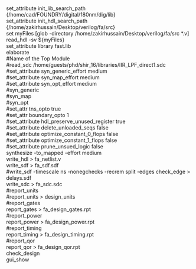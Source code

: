 <br/>set_attribute init_lib_search_path {/home/cad/FOUNDRY/digital/180nm/dig/lib}
<br/>set_attribute init_hdl_search_path {/home/zakirhussain/Desktop/verilog/fa/src}
<br/>set myFiles [glob -directory /home/zakirhussain/Desktop/verilog/fa/src *.v]
<br/>read_hdl -sv ${myFiles}
<br/>set_attribute library fast.lib
<br/>elaborate
<br/>#Name of the Top Module
<br/>#read_sdc /home/guests/phd/shir_16/libraries/IIR_LPF_direct1.sdc
<br/>#set_attribute syn_generic_effort medium
<br/>#set_attribute syn_map_effort medium
<br/>#set_attribute syn_opt_effort medium
<br/>#syn_generic
<br/>#syn_map
<br/>#syn_opt
<br/>#set_attr tns_opto true
<br/>#set_attr boundary_opto 1
<br/>#set_attribute hdl_preserve_unused_register true
<br/>#set_attribute delete_unloaded_seqs false
<br/>#set_attribute optimize_constant_0_flops false
<br/>#set_attribute optimize_constant_1_flops false
<br/>#set_attribute prune_unsued_logic false
<br/>synthesize -to_mapped -effort medium
<br/>write_hdl > fa_netlist.v
<br/>write_sdf > fa_sdf.sdf
<br/>#write_sdf -timescale ns -nonegchecks -recrem split -edges check_edge > delays.sdf
<br/>write_sdc > fa_sdc.sdc
<br/>#report_units
<br/>#report_units > design_units
<br/>#report_gates
<br/>report_gates > fa_design_gates.rpt
<br/>#report_power
<br/>report_power > fa_design_power.rpt
<br/>#report_timing
<br/>report_timing > fa_design_timing.rpt
<br/>#report_qor
<br/>report_qor > fa_design_qor.rpt
<br/>check_design
<br/>gui_show
